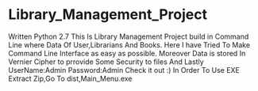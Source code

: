 # Library_Management_Project

Written Python 2.7
This Is Library Management Project build in Command Line where Data Of User,Librarians And Books.
Here I have Tried To Make Command Line Interface as easy as possible.
Moreover Data is stored In Vernier Cipher to prrovide Some Security to files
And Lastly
UserName:Admin
Password:Admin
Check it out :)
In Order To Use EXE
Extract Zip,Go To dist,Main_Menu.exe
